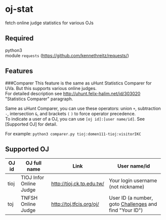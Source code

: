 oj-stat
=================
fetch online judge statistics for various OJs

Required
-------------
python3  
module `requests` (https://github.com/kennethreitz/requests/)

Features
-------------
###Comparer
This feature is the same as uHunt Statistics Comparer for UVa. But this supports various online judges.  
For detailed description see http://uhunt.felix-halim.net/id/303020 "Statistics Comparer" paragraph.  
  
Same as uHunt Comparer, you can use these operators: union `+`, subtraction `-`, intersection `&`, and brackets `(` `)` to force operator precedence.  
To indicate a user of a OJ, you can use `[oj id]:[user name/id]`. See [Supported OJ] for detail.  
  
For example: `python3 comparer.py tioj:domen111-tioj:visitorIKC`

Supported OJ
-------------
| OJ id | OJ full name            | Link                      | User name/id                       |
|-------|-------------------------|---------------------------|------------------------------------|
| tioj  | TIOJ Infor Online Judge | http://tioj.ck.tp.edu.tw/ | Your login username (not nickname) |
| toj   | TNFSH Online Judge      | http://toj.tfcis.org/oj/  | User ID (a number, goto [Challenges](http://toj.tfcis.org/oj/chal/) and find "Your ID") |

